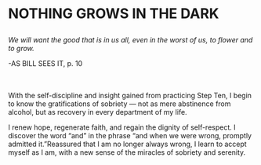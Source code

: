 # <p class='center'>NOTHING GROWS IN THE DARK</p>

<em>We will want the good that is in us all, even in the worst of us, to flower and to grow.</em>
<br/>
<p class='right'>-AS BILL SEES IT, p. 10</p>

<br><br>
With the self-discipline and insight gained from practicing Step Ten, I begin to know the gratifications of sobriety — not as mere abstinence from alcohol, but as recovery in every department of my life.

I renew hope, regenerate faith, and regain the dignity of self-respect. I discover the word “and” in the phrase “and when we were wrong, promptly admitted it.”Reassured that I am no longer always wrong, I learn to accept myself as I am, with a new sense of the miracles of sobriety and serenity.

